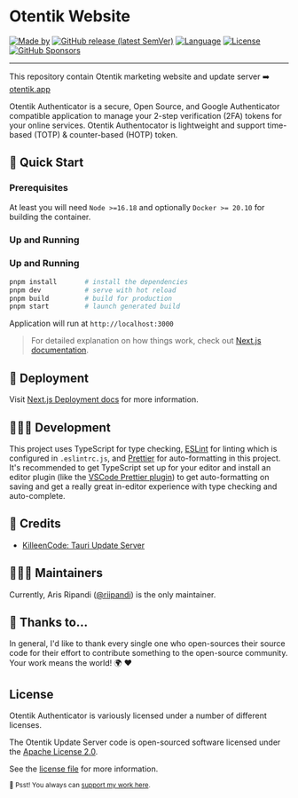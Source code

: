 # Otentik Website

[![Made by](https://badgen.net/badge/icon/Made%20by%20Aris%20Ripandi?icon=bitcoin-lightning&label&color=blue&labelColor=black&style=flat-square)](https://twitter.com/riipandi)
[![GitHub release (latest SemVer)](https://img.shields.io/github/v/release/otentikapp/website?logo=vercel&style=flat-square)](https://github.com/otentikapp/website)
[![Language](https://img.shields.io/github/languages/top/otentikapp/website?style=flat-square)](https://github.com/otentikapp/website)
[![License](https://img.shields.io/github/license/otentikapp/website?style=flat-square)][choosealicense]
[![GitHub Sponsors](https://img.shields.io/static/v1?color=26B643&label=Sponsor&message=%E2%9D%A4&logo=GitHub&style=flat-square)](https://github.com/sponsors/riipandi)

<hr/>

This repository contain Otentik marketing website and update server ➡️ [otentik.app](https://otentik.app/)

Otentik Authenticator is a secure, Open Source, and Google Authenticator compatible application to manage your 2-step verification (2FA)
tokens for your online services. Otentik Authentocator is lightweight and support time-based (TOTP) & counter-based (HOTP) token.

## 🏁 Quick Start

### Prerequisites

At least you will need `Node >=16.18` and optionally `Docker >= 20.10` for building the container.

### Up and Running

### Up and Running

```sh
pnpm install       # install the dependencies
pnpm dev           # serve with hot reload
pnpm build         # build for production
pnpm start         # launch generated build
```

Application will run at `http://localhost:3000`

> For detailed explanation on how things work, check out [Next.js documentation](https://nextjs.org/docs).

## 🚀 Deployment

Visit [Next.js Deployment docs](https://nextjs.org/docs/deployment) for more information.

## 🧑🏻‍💻 Development

This project uses TypeScript for type checking, [ESLint](https://eslint.org/) for linting which
is configured in `.eslintrc.js`, and [Prettier](https://prettier.io/) for auto-formatting in
this project. It's recommended to get TypeScript set up for your editor and install an editor
plugin (like the [VSCode Prettier plugin](https://s.id/vscode-prettier)) to get auto-formatting
on saving and get a really great in-editor experience with type checking and auto-complete.

## 🤝 Credits

-   [KilleenCode: Tauri Update Server](https://github.com/KilleenCode/tauri-update-cloudflare)

## 👷🏻‍♀️ Maintainers

Currently, Aris Ripandi ([@riipandi](https://twitter.com/riipandi)) is the only maintainer.

## 👋 Thanks to...

In general, I'd like to thank every single one who open-sources their
source code for their effort to contribute something to the open-source
community. Your work means the world! 🌍 ❤️

## License

Otentik Authenticator is variously licensed under a number of different licenses.

The Otentik Update Server code is open-sourced software licensed under the [Apache License 2.0][choosealicense].

See the [license file](./LICENSE) for more information.

[choosealicense]: https://choosealicense.com/licenses/apache-2.0/

<sub>🤫 Psst! You always can [support my work here](https://github.com/sponsors/riipandi).</sub>
